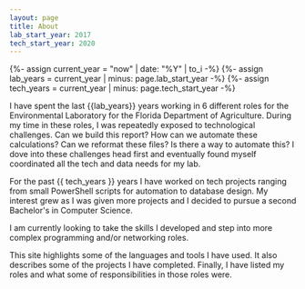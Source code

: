 ```yaml
---
layout: page
title: About
lab_start_year: 2017
tech_start_year: 2020
---
```


{%- assign current_year = "now" | date: "%Y" | to_i -%}
{%- assign lab_years = current_year | minus: page.lab_start_year -%}
{%- assign tech_years = current_year | minus: page.tech_start_year -%}


I have spent the last {{lab_years}} years working in 6 different roles 
for the Environmental Laboratory for the Florida Department of Agriculture. 
During my time in these roles, I was repeatedly exposed to technological challenges. 
Can we build this report? How can we automate these calculations? Can 
we reformat these files? Is there a way to automate this? I dove into these challenges 
head first and eventually found myself coordinated all the tech and data needs for my lab.

For the past {{ tech_years }} years I have worked on tech projects ranging from small PowerShell scripts for 
automation to database design. My interest grew as I was given more projects 
and I decided to pursue a second Bachelor's in Computer Science. 

I am currently looking to take the skills I developed and 
step into more complex programming and/or networking roles. 

This site highlights some of the languages 
and tools I have used. It also describes some of the projects 
I have completed. Finally, I have listed my roles and what some of responsibilities in those roles were.